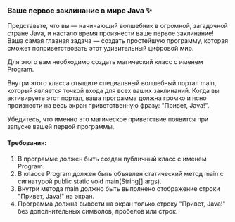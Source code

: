 
### Ваше первое заклинание в мире Java ✨

Представьте, что вы — начинающий волшебник в огромной, загадочной стране Java, и настало время произнести ваше первое заклинание! Ваша самая главная задача — создать простейшую программу, которая сможет поприветствовать этот удивительный цифровой мир.

Для этого вам необходимо создать магический класс с именем Program.

Внутри этого класса отыщите специальный волшебный портал main, который является точкой входа для всех ваших заклинаний. Когда вы активируете этот портал, ваша программа должна громко и ясно произнести на весь экран приветственную фразу: "Привет, Java!".

Убедитесь, что именно это магическое приветствие появится при запуске вашей первой программы.

#### Требования:
1. В программе должен быть создан публичный класс с именем Program.
2. В классе Program должен быть объявлен статический метод main с сигнатурой public static void main(String[] args).
3. Внутри метода main должно быть выполнено отображение строки "Привет, Java!" на экран.
4. Программа должна вывести на экран только строку "Привет, Java!" без дополнительных символов, пробелов или строк.
